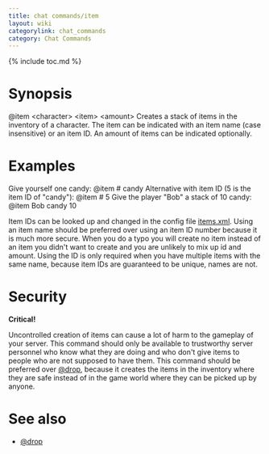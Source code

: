 ```yaml
---
title: chat commands/item
layout: wiki
categorylink: chat_commands
category: Chat Commands
---
```

{% include toc.md %}
#  Synopsis
  @item &lt;character&gt; &lt;item&gt; &lt;amount&gt;
Creates a stack of items in the inventory of a character. The item can be indicated with an item name (case insensitive) or an item ID. An amount of items can be indicated optionally.
#  Examples
Give yourself one candy:
  @item # candy
Alternative with item ID (5 is the item ID of "candy"):
  @item # 5
Give the player "Bob" a stack of 10 candy:
  @item Bob candy 10

Item IDs can be looked up and changed in the config file [items.xml](../items.xml.html). Using an item name should be preferred over using an item ID number because it is much more secure. When you do a typo you will create no item instead of an item you didn't want to create and you are unlikely to mix up id and amount. Using the ID is only required when you have multiple items with the same name, because item IDs are guaranteed to be unique, names are not.

#  Security

**Critical!**

Uncontrolled creation of items can cause a lot of harm to the gameplay of your server. This command should only be available to trustworthy server personnel who know what they are doing and who don't give items to people who are not supposed to have them. This command should be preferred over [@drop](drop.html), because it creates the items in the inventory where they are safe instead of in the game world where they can be picked up by anyone.

#  See also
 * [@drop](drop.html)
